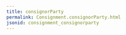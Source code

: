 ```yaml
---
title: consignorParty
permalink: Consignment.consignorParty.html
jsonid: consignment_consignorparty
---
```

